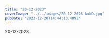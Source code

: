 ```yaml
---
title: "20-12-2023"
coverImage: "../../images/20-12-2023-kxND.jpg"
pubDate: "2023-12-20T14:44:13.409Z"
---
```


20-12-2023
